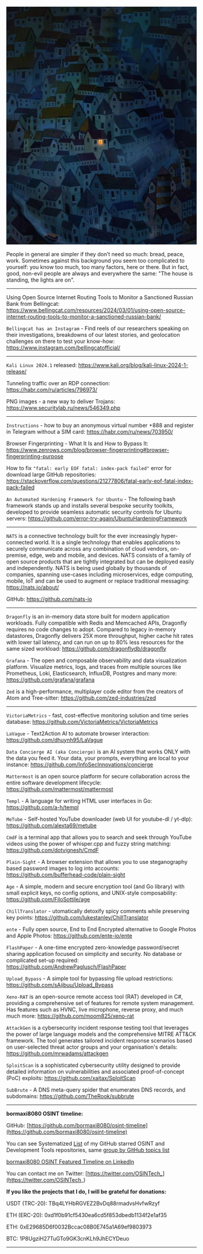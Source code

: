 ![alt text](img/48.jpg)

People in general are simpler if they don’t need so much: bread, peace, work. Sometimes against this background you seem too complicated to yourself: you know too much, too many factors, here or there. But in fact, good, non-evil people are always and everywhere the same: "The house is standing, the lights are on".

----

Using Open Source Internet Routing Tools to Monitor a Sanctioned Russian Bank from Bellingcat: https://www.bellingcat.com/resources/2024/03/01/using-open-source-internet-routing-tools-to-monitor-a-sanctioned-russian-bank/

```Bellingcat has an Instagram``` - Find reels of our researchers speaking on their investigations, breakdowns of our latest stories, and geolocation challenges on there to test your know-how: https://www.instagram.com/bellingcatofficial/

----

```Kali Linux 2024.1``` released: https://www.kali.org/blog/kali-linux-2024-1-release/

Tunneling traffic over an RDP connection: https://habr.com/ru/articles/796973/

PNG images - a new way to deliver Trojans: https://www.securitylab.ru/news/546349.php

----

```Instructions``` - how to buy an anonymous virtual number +888 and register in Telegram without a SIM card: https://habr.com/ru/news/703950/

Browser Fingerprinting - What It Is and How to Bypass It: https://www.zenrows.com/blog/browser-fingerprinting#browser-fingerprinting-purpose

How to fix ```"fatal: early EOF fatal: index-pack failed"``` error for download large GitHub repositories: https://stackoverflow.com/questions/21277806/fatal-early-eof-fatal-index-pack-failed

```An Automated Hardening Framework for Ubuntu``` - The following bash framework stands up and installs several bespoke security toolkits, developed to provide seamless automatic security controls for Ubuntu servers: https://github.com/error-try-again/UbuntuHardeningFramework

----

```NATS``` is a connective technology built for the ever increasingly hyper-connected world. It is a single technology that enables applications to securely communicate across any combination of cloud vendors, on-premise, edge, web and mobile, and devices. NATS consists of a family of open source products that are tightly integrated but can be deployed easily and independently. NATS is being used globally by thousands of companies, spanning use-cases including microservices, edge computing, mobile, IoT and can be used to augment or replace traditional messaging: https://nats.io/about/

GitHub: https://github.com/nats-io

----

```Dragonfly``` is an in-memory data store built for modern application workloads. Fully compatible with Redis and Memcached APIs, Dragonfly requires no code changes to adopt. Compared to legacy in-memory datastores, Dragonfly delivers 25X more throughput, higher cache hit rates with lower tail latency, and can run on up to 80% less resources for the same sized workload: https://github.com/dragonflydb/dragonfly

```Grafana``` - The open and composable observability and data visualization platform. Visualize metrics, logs, and traces from multiple sources like Prometheus, Loki, Elasticsearch, InfluxDB, Postgres and many more: https://github.com/grafana/grafana

```Zed``` is a high-performance, multiplayer code editor from the creators of Atom and Tree-sitter: https://github.com/zed-industries/zed

----

```VictoriaMetrics``` - fast, cost-effective monitoring solution and time series database: https://github.com/VictoriaMetrics/VictoriaMetrics

```LaVague``` - Text2Action AI to automate browser interaction: https://github.com/dhuynh95/LaVague

```Data Concierge AI (aka Concierge)``` is an AI system that works ONLY with the data you feed it. Your data, your prompts, everything are local to your instance: https://github.com/InfoSecInnovations/concierge

```Mattermost``` is an open source platform for secure collaboration across the entire software development lifecycle: https://github.com/mattermost/mattermost

```Templ``` - A language for writing HTML user interfaces in Go: https://github.com/a-h/templ

```MeTube``` - Self-hosted YouTube downloader (web UI for youtube-dl / yt-dlp): https://github.com/alexta69/metube

```CmdF``` is a terminal app that allows you to search and seek through YouTube videos using the power of whisper.cpp and fuzzy string matching: https://github.com/dotvignesh/CmdF

```Plain-Sight``` - A browser extension that allows you to use steganography based password images to log into accounts: https://github.com/bufferhead-code/plain-sight

```Age``` - A simple, modern and secure encryption tool (and Go library) with small explicit keys, no config options, and UNIX-style composability: https://github.com/FiloSottile/age
 
```ChillTranslator``` - utomatically detoxify spicy comments while preserving key points: https://github.com/lukestanley/ChillTranslator

```ente``` - Fully open source, End to End Encrypted alternative to Google Photos and Apple Photos: https://github.com/ente-io/ente

```FlashPaper``` - A one-time encrypted zero-knowledge password/secret sharing application focused on simplicity and security. No database or complicated set-up required: https://github.com/AndrewPaglusch/FlashPaper

```Upload_Bypass``` - A simple tool for bypassing file upload restrictions: https://github.com/sAjibuu/Upload_Bypass

```Xeno-RAT``` is an open-source remote access tool (RAT) developed in C#, providing a comprehensive set of features for remote system management. Has features such as HVNC, live microphone, reverse proxy, and much much more: https://github.com/moom825/xeno-rat

```AttackGen``` is a cybersecurity incident response testing tool that leverages the power of large language models and the comprehensive MITRE ATT&CK framework. The tool generates tailored incident response scenarios based on user-selected threat actor groups and your organisation's details: https://github.com/mrwadams/attackgen

```SploitScan``` is a sophisticated cybersecurity utility designed to provide detailed information on vulnerabilities and associated proof-of-concept (PoC) exploits: https://github.com/xaitax/SploitScan

```SubBrute``` - A DNS meta-query spider that enumerates DNS records, and subdomains: https://github.com/TheRook/subbrute

----

**bormaxi8080 OSINT timeline:**

GitHub: [https://github.com/bormaxi8080/osint-timeline](https://github.com/bormaxi8080/osint-timeline)

You can see Systematized [List](https://github.com/bormaxi8080/github-starred-repos-builder/blob/main/starred_repos.md) of my GitHub starred OSINT and Development Tools repositories, same [group by GitHub topics list](https://github.com/bormaxi8080/starred)

[bormaxi8080 OSINT Featured Timeline on LinkedIn](https://www.linkedin.com/in/osintech/details/featured/)

You can contact me on Twitter: [https://twitter.com/OSINTech_](https://twitter.com/OSINTech_)

**If you like the projects that I do, I will be grateful for donations:**

USDT (TRC-20): TBq4LYHbRGVEZ2BvDq88rmadvsHvfwRzyf

ETH (ERC-20): 0xd1f0b91cf5430ea6cd5f853dbedb1134f2e1af35

ETH: 0xE29685D6f0032Bccac08B0E745a1A69ef9803973

BTC: 1P8UgziH27TuGTo9GK3cnKLh9JhECYDeuo

----

